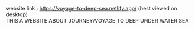 website link : https://voyage-to-deep-sea.netlify.app/  (best viewed on desktop)
<br>
THIS A WEBSITE ABOUT JOURNEY/VOYAGE TO DEEP UNDER WATER SEA
